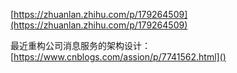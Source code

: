[https://zhuanlan.zhihu.com/p/179264509](https://zhuanlan.zhihu.com/p/179264509)

最近重构公司消息服务的架构设计：[https://www.cnblogs.com/assion/p/7741562.html]()


